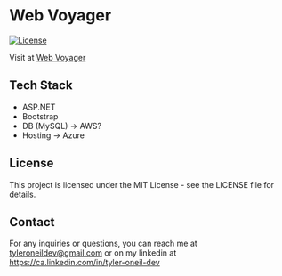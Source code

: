 # Web Voyager

[![License](https://img.shields.io/badge/License-MIT-blue.svg)](https://opensource.org/licenses/MIT)

Visit at <a href="http://web-voyager.azurewebsites.net/" target="_blank">Web Voyager</a>

## Tech Stack

- ASP.NET
- Bootstrap
- DB (MySQL) -> AWS?
- Hosting -> Azure

## License

This project is licensed under the MIT License - see the LICENSE file for details.

## Contact

For any inquiries or questions, you can reach me at tyleroneildev@gmail.com
or on my linkedin at https://ca.linkedin.com/in/tyler-oneil-dev
